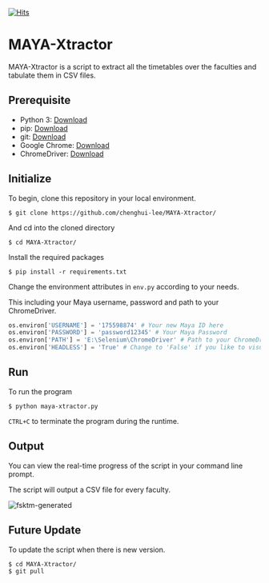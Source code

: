 [![Hits](https://hits.seeyoufarm.com/api/count/incr/badge.svg?url=https%3A%2F%2Fgithub.com%2Fchenghui-lee%2FMAYA-Xtractor&count_bg=%2379C83D&title_bg=%23555555&icon=&icon_color=%23E7E7E7&title=hits&edge_flat=false)](https://hits.seeyoufarm.com)

# MAYA-Xtractor
MAYA-Xtractor is a script to extract all the timetables over the faculties and tabulate them in CSV files.

## Prerequisite
- Python 3: [Download](https://www.python.org/downloads/)
- pip: [Download](https://pip.pypa.io/en/stable/installing/)
- git: [Download](https://git-scm.com/download/)
- Google Chrome: [Download](https://www.google.com/chrome/)
- ChromeDriver: [Download](https://chromedriver.chromium.org/downloads)

## Initialize
To begin, clone this repository in your local environment.

```$ git clone https://github.com/chenghui-lee/MAYA-Xtractor/```

And cd into the cloned directory

```$ cd MAYA-Xtractor/```

Install the required packages

```$ pip install -r requirements.txt```

Change the environment attributes in ```env.py``` according to your needs.

This including your Maya username, password and path to your ChromeDriver.

```python
os.environ['USERNAME'] = '175598874' # Your new Maya ID here
os.environ['PASSWORD'] = 'password12345' # Your Maya Password
os.environ['PATH'] = 'E:\Selenium\ChromeDriver' # Path to your ChromeDriver
os.environ['HEADLESS'] = 'True' # Change to 'False' if you like to visualise it
```

## Run
To run the program

```$ python maya-xtractor.py```

```CTRL+C``` to terminate the program during the runtime.

## Output
You can view the real-time progress of the script in your command line prompt.

The script will output a CSV file for every faculty.

![fsktm-generated](https://i.imgur.com/26NenwJ.png)

## Future Update
To update the script when there is new version.
```
$ cd MAYA-Xtractor/
$ git pull
```

